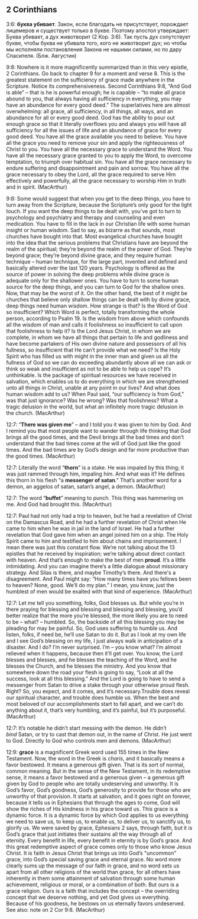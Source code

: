 ## 2 Corinthians

3:6: **буква убивает**. Закон, если благодать не присутствует, порождает лицемеров и существует только в букве. Поэтому апостол утверждает: Буква убивает, а дух животворит (2 Кор. 3:6). Так пусть дух сопутствует букве, чтобы буква не убивала того, кого не животворит дух; но чтобы мы исполняли постановления Закона не нашими силами, но по дару Спасителя. (Блж. Августин)

9:8: Nowhere is it more magnificently summarized than in this very epistle, 2 Corinthians. Go back to chapter 9 for a moment and verse 8. This is the greatest statement on the sufficiency of grace made anywhere in the Scripture. Notice its comprehensiveness. Second Corinthians 9:8, “And God is able” – that is he is powerful enough; he is capable – “to make all grace abound to you, that always having all sufficiency in everything, you may have an abundance for every good deed.”
The superlatives here are almost overwhelming: all grace, all sufficiency, in all things, all ways, and an abundance for all or every good deed. God has the ability to pour out enough grace so that it literally overflows you and always you will have all sufficiency for all the issues of life and an abundance of grace for every good deed. You have all the grace available you need to believe. You have all the grace you need to remove your sin and apply the righteousness of Christ to you. You have all the necessary grace to understand the Word. You have all the necessary grace granted to you to apply the Word, to overcome temptation, to triumph over habitual sin. You have all the grace necessary to endure suffering and disappointment and pain and sorrow. You have all the grace necessary to obey the Lord, all the grace required to serve Him effectively and powerfully, all the grace necessary to worship Him in truth and in spirit.
(MacArthur)

9:8: Some would suggest that when you get to the deep things, you have to turn away from the Scripture, because the Scripture’s only good for the light touch. If you want the deep things to be dealt with, you’ve got to turn to psychology and psychiatry and therapy and counseling and even medication. You have to fill in the lack in our Christian life with some human insight or human wisdom. Sad to say, as bizarre as that sounds, most churches have bought into that.
Most evangelical churches have bought into the idea that the serious problems that Christians have are beyond the realm of the spiritual; they’re beyond the realm of the power of God. They’re beyond grace; they’re beyond divine grace, and they require human technique – human technique, for the large part, invented and defined and basically altered over the last 120 years. Psychology is offered as the source of power in solving the deep problems while divine grace is adequate only for the shallower ones. You have to turn to some human source for the deep things, and you can turn to God for the shallow ones.
Now, that may be the worst of it. On the other hand, the best of it might be churches that believe only shallow things can be dealt with by divine grace, deep things need human wisdom. How strange is that?
Is the Word of God so insufficient? Which Word is perfect, totally transforming the whole person, according to Psalm 19. Is the wisdom from above which confounds all the wisdom of man and calls it foolishness so insufficient to call upon that foolishness to help it? Is the Lord Jesus Christ, in whom we are complete, in whom we have all things that pertain to life and godliness and have become partakers of His own divine nature and possessors of all his fullness, so insufficient that He can’t provide what we need? Is the Holy Spirit who has filled us with might in the inner man and given us all the fullness of God so we can do exceeding abundantly above all we can ask or think so weak and insufficient as not to be able to help us cope? It’s unthinkable. Is the package of spiritual resources we have received in salvation, which enables us to do everything in which we are strengthened unto all things in Christ, unable at any point in our lives?
And what does human wisdom add to us? When Paul said, “our sufficiency is from God,” was that just ignorance? Was he wrong? Was that foolishness?
What a tragic delusion in the world, but what an infinitely more tragic delusion in the church.
(MacArthur)

12:7: “**There was given me**” – and I told you it was given to him by God. And I remind you that most people want to wander through life thinking that God brings all the good times, and the Devil brings all the bad times and don’t understand that the bad times come at the will of God just like the good times. And the bad times are by God’s design and far more productive than the good times. (MacArthur)

12:7: Literally the word “**thorn**” is a stake. He was impaled by this thing; it was just rammed through him, impaling him. And what was it? He defines this thorn in his flesh “a **messenger of satan**.” That’s another word for a demon, an aggelos of satan, satan’s angel, a demon. (MacArthur)

12:7: The word “**buffet**” meaning to punch. This thing was hammering on me. And God had brought this. (MacArthur)

12:7: Paul had not only had a trip to heaven, but he had a revelation of Christ on the Damascus Road, and he had a further revelation of Christ when He came to him when he was in jail in the land of Israel. He had a further revelation that God gave him when an angel joined him on a ship. The Holy Spirit came to him and testified to him about chains and imprisonment. I mean there was just this constant flow. We’re not talking about the 13 epistles that he received by inspiration; we’re talking about direct contact with heaven. And that’s enough to make the best of men **proud**. It’s a little intimidating. And you can imagine there’s a little dialogue about missionary strategy. And Silas is there, and maybe Timothy’s there. And there's a disagreement. And Paul might say: “How many times have you fellows been to heaven? None, good. We’ll do my plan.” I mean, you know, just the humblest of men would be exalted with that kind of experience. (MacArthur)

12:7: Let me tell you something, folks, God blesses us. But while you’re in there praying for blessing and blessing and blessing and blessing, you’d better realize that the more you’re blessed, the more likely you are to need to be – what? – humbled. So, the backside of all this blessing you may be pleading for may be painful. So, God uses suffering to humble us. And listen, folks, if need be, he’ll use Satan to do it. But as I look at my own life and I see God’s blessing on my life, I just always walk in anticipation of a disaster. And I do? I’m never surprised. I’m – you know what? I’m almost relieved when it happens, because then it’ll get over. You know, the Lord blesses and blesses, and he blesses the teaching of the Word, and he blesses the Church, and he blesses the ministry. And you know that somewhere down the road your flesh is going to say, “Look at all the success, look at all this blessing.” And the Lord is going to have to send a messenger from Satan to drive a stake through your otherwise proud flesh. Right? So, you expect, and it comes, and it’s necessary.Trouble does reveal our spiritual character, and trouble does humble us. When the best and most beloved of our accomplishments start to fall apart, and we can’t do anything about it, that’s very humbling, and it’s painful, but it’s purposeful. (MacArthur)

12:7: It’s notable he didn’t start messing with the demon. He didn’t *bind* Satan, or try to cast that demon out, in the name of Christ. He just went to God. Directly to God who controls men and demons. (MacArthur)

12:9: **grace** is a magnificent Greek word used 155 times in the New Testament. Now, the word in the Greek is *charis*, and it basically means a favor bestowed. It means a generous gift given. That is its sort of normal, common meaning. But in the sense of the New Testament, in its redemptive sense, it means a favor bestowed and a generous given – a generous gift given by God to people who are totally undeserving and unworthy. It is God’s favor, God’s goodness, God’s generosity to provide for those who are unworthy of that provision. It starts at salvation, and it goes right on forever, because it tells us in Ephesians that through the ages to come, God will show the riches of His kindness in his grace toward us. 
This grace is a dynamic force. It is a dynamic force by which God applies to us everything we need to save us, to keep us, to enable us, to deliver us, to sanctify us, to glorify us. We were saved by grace, Ephesians 2 says, through faith, but it is God’s grace that just initiates their sustains all the way through all of eternity. Every benefit in life, every benefit in eternity is by God’s grace.
And this great redemptive aspect of grace comes only to those who know Jesus Christ. It is faith in Jesus Christ that brings us into God’s "uncommon" grace, into God’s special saving grace and eternal grace.
No word more clearly sums up the message of our faith in grace, and no word sets us apart from all other religions of the world than grace, for all others have inherently in them some attainment of salvation through some human achievement, religious or moral, or a combination of both.
But ours is a grace religion. Ours is a faith that includes the concept – the overriding concept that we deserve nothing, and yet God gives us everything. Because of his goodness, he bestows on us eternally favors undeserved.
See also: note on 2 Cor 9:8.
(MacArthur)